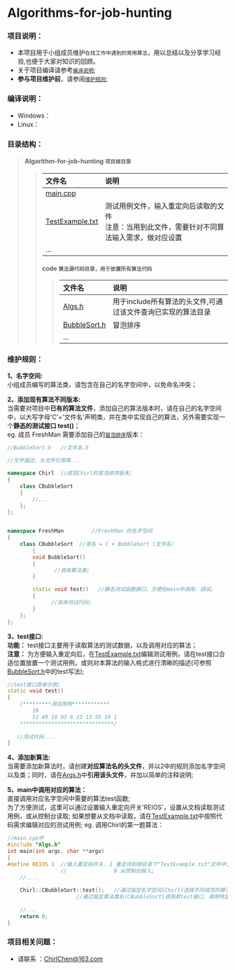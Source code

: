 ﻿# Algorithms-for-job-hunting

### 项目说明：
  - 本项目用于小组成员维护`在找工作中遇到的常用算法`，用以总结以及分享学习经验,也便于大家对知识的回顾。
  - 关于项目编译请参考[`编译说明`](#build "build");
  - **参与项目维护前**，请参阅[`维护规则`](#maintenance "maintenance");
       
### <a id="build"> 编译说明： </a>
  - Windows：
  - Linux：

### 目录结构：
> #### Algorithm-for-job-hunting  `项目根目录` 
>> | 文件名 | 说明 |
>> | :------| :----|
>> |[main.cpp](./main.cpp) | |
>> |[TestExample.txt](./TestExample.txt) |  测试用例文件，输入重定向后读取的文件 <br>注意：当用到此文件，需要针对不同算法输入需求，做对应设置|
>> | ...| | 
>> #### code  `算法源代码目录，用于放置所有算法代码`
>>> | 文件名 | 说明 |
>>> | :------| :----|
>>> |[Algs.h](./code/Algs.h) |  用于include所有算法的头文件,可通过该文件查询已实现的算法目录|
>>> |[BubbleSort.h](./code/BubbleSort.h) | 冒泡排序|
>>> | ... | |
### <a id="maintenance"> 维护规则： </a>
**1、名字空间:** <br>
	小组成员编写的算法类，请包含在自己的名字空间中，以免命名冲突；

**2、添加现有算法不同版本:** <br>
	当需要对项目中**已有的算法文件**，添加自己的算法版本时，请在自己的名字空间中，以大写字母'C'+'文件名'声明类，并在类中实现自己的算法，另外需要实现一个**静态的测试接口 test()**；<br>
	eg. 成员 FreshMan 需要添加自己的[`冒泡排序`](./code/BubbleSort.h)版本：
```  C++
//BubbleSort.h   //文件名.h

//文件描述、头文件引用等...

namespace Chirl  //成员Chirl的冒泡排序版本;
{
	class CBubbleSort
	{
		//...	
	};
};


namespace FreshMan         //FreshMan 的名字空间
{
	class CBubbleSort  //类名 = C + BubbleSort (文件名) 
        {
		void BubbleSort()
		{
			   //具体算法类;
		}

		static void test()   //静态测试函数接口，方便在main中调用，调试;
		{
			  //具体测试代码;
		}
	};
};	

```
**3、test接口:** <br>
	**功能：** test接口主要用于读取算法的测试数据，以及调用对应的算法；<br>
	**注意：** 为方便输入重定向后，在[TestExample.txt](./TestExample.txt)编辑测试用例，请在test接口合适位置放置一个测试用例，或则对本算法的输入格式进行清晰的描述(可参照[BubbleSort.h](./code/BubbleSort.h)中的test写法);
``` C++
//test接口简单示例;
static void test()
{
    /*********测试用例************
        10
        51 49 18 93 6 23 13 55 19 1
    ******************************/
   
   //测试代码....
}

``` 
**4、添加新算法:** <br>
	当需要添加新算法时，请创建**对应算法名的头文件**，并以2中的规则添加名字空间以及类；同时，请在[Args.h](./code/Algs.h)中**引用该头文件**，并加以简单的注释说明;

**5、main中调用对应的算法：** <br>
	直接调用对应名字空间中需要的算法test函数;<br>
	为了方便测试，这里可以通过设置输入重定向开关'REIOS'，设置从文档读取测试用例，或从控制台读取;
	如果想要从文档中读取，请在[TestExample.txt](./TestExample.txt)中按照代码需求编辑对应的测试用例;
		eg. 调用Chirl的第一题算法：
``` C++
//main.cpp中
#include "Algs.h"
int main(int argc, char **argv)
{
#define REIOS 1  //输入重定向开关, 1 重定向到根目录下"TestExample.txt"文件中;
                 //               0 从控制台输入;   
	//....
	
	Chirl::CBubbleSort::test();   //通过指定名字空间(Chirl)选择不同成员的算法;
				      //通过指定算法类名(CBubbleSort)调用其test接口，调用特定成员的该算法实现;
	
	//...
	return 0;
}
```

### 项目相关问题：
   - 请联系 ：ChirlChen@163.com
